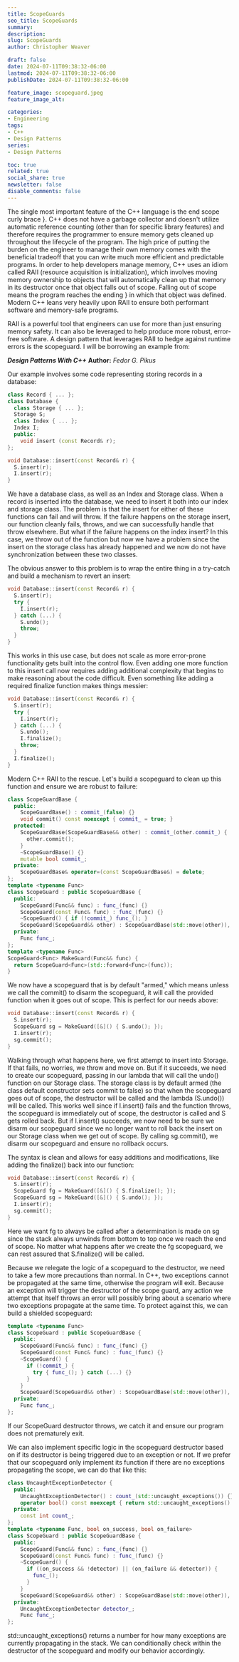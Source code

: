 ```yaml
---
title: ScopeGuards
seo_title: ScopeGuards
summary: 
description: 
slug: ScopeGuards
author: Christopher Weaver

draft: false
date: 2024-07-11T09:38:32-06:00
lastmod: 2024-07-11T09:38:32-06:00
publishDate: 2024-07-11T09:38:32-06:00

feature_image: scopeguard.jpeg
feature_image_alt: 

categories:
- Engineering
tags:
- C++
- Design Patterns
series:
- Design Patterns

toc: true
related: true
social_share: true
newsletter: false
disable_comments: false
---
```


The single most important feature of the C++ language is the end scope curly brace }. C++ does not have a garbage collector and doesn't utilize automatic reference counting (other than for specific library features) and therefore requires the programmer to ensure memory gets cleaned up throughout the lifecycle of the program. The high price of putting the burden on the engineer to manage their own memory comes with the beneficial tradeoff that you can write much more efficient and predictable programs. In order to help developers manage memory, C++ uses an idiom called RAII (resource acquisition is initialization), which involves moving memory ownership to objects that will automatically clean up that memory in its destructor once that object falls out of scope. Falling out of scope means the program reaches the ending } in which that object was defined. Modern C++ leans very heavily upon RAII to ensure both performant software and memory-safe programs.

RAII is a powerful tool that engineers can use for more than just ensuring memory safety. It can also be leveraged to help produce more robust, error-free software. A design pattern that leverages RAII to hedge against runtime errors is the scopeguard. I will be borrowing an example from:

***Design Patterns With C++***
**Author:** *Fedor G. Pikus*

Our example involves some code representing storing records in a database:
```C++
class Record { ... };
class Database {
  class Storage { ... };
  Storage S;
  class Index { ... };
  Index I;
  public:
    void insert (const Record& r);
};

void Database::insert(const Record& r) {
  S.insert(r);
  I.insert(r);
}
```
We have a database class, as well as an Index and Storage class. When a record is inserted into the database, we need to insert it both into our index and storage class. The problem is that the insert for either of these functions can fail and will throw. If the failure happens on the storage insert, our function cleanly fails, throws, and we can successfully handle that throw elsewhere. But what if the failure happens on the index insert? In this case, we throw out of the function but now we have a problem since the insert on the storage class has already happened and we now do not have synchronization between these two classes.

The obvious answer to this problem is to wrap the entire thing in a try-catch and build a mechanism to revert an insert:
```C++
void Database::insert(const Record& r) {
  S.insert(r);
  try {
    I.insert(r);
  } catch (...) {
    S.undo();
    throw;
  }
}
```
This works in this use case, but does not scale as more error-prone functionality gets built into the control flow. Even adding one more function to this insert call now requires adding additional complexity that begins to make reasoning about the code difficult. Even something like adding a required finalize function makes things messier:
```C++
void Database::insert(const Record& r) {
  S.insert(r);
  try {
    I.insert(r);
  } catch (...) {
    S.undo();
    I.finalize();
    throw;
  }
  I.finalize();
}
```
Modern C++ RAII to the rescue. Let's build a scopeguard to clean up this function and ensure we are robust to failure:
```C++
class ScopeGuardBase {
  public:
    ScopeGuardBase() : commit_(false) {}
    void commit() const noexcept { commit_ = true; }
  protected:
    ScopeGuardBase(ScopeGuardBase&& other) : commit_(other.commit_) {
      other.commit();
    }
    ~ScopeGuardBase() {}
    mutable bool commit_;
  private:
    ScopeGuardBase& operator=(const ScopeGuardBase&) = delete;
};
template <typename Func>
class ScopeGuard : public ScopeGuardBase {
  public:
    ScopeGuard(Func&& func) : func_(func) {}
    ScopeGuard(const Func& func) : func_(func) {}
    ~ScopeGuard() { if (!commit_) func_(); }
    ScopeGuard(ScopeGuard&& other) : ScopeGuardBase(std::move(other)), func_(other.func_) {}
  private:
    Func func_;
};
template <typename Func>
ScopeGuard<Func> MakeGuard(Func&& func) {
  return ScopeGuard<Func>(std::forward<Func>(func));
}
```
We now have a scopeguard that is by default "armed," which means unless we call the commit() to disarm the scopeguard, it will call the provided function when it goes out of scope. This is perfect for our needs above:
```C++
void Database::insert(const Record& r) {
  S.insert(r);
  ScopeGuard sg = MakeGuard([&]() { S.undo(); });
  I.insert(r);
  sg.commit();
}
```
Walking through what happens here, we first attempt to insert into Storage. If that fails, no worries, we throw and move on. But if it succeeds, we need to create our scopeguard, passing in our lambda that will call the undo() function on our Storage class. The storage class is by default armed (the class default constructor sets commit to false) so that when the scopeguard goes out of scope, the destructor will be called and the lambda (S.undo()) will be called. This works well since if I.insert() fails and the function throws, the scopeguard is immediately out of scope, the destructor is called and S gets rolled back. But if I.insert() succeeds, we now need to be sure we disarm our scopeguard since we no longer want to roll back the insert on our Storage class when we get out of scope. By calling sg.commit(), we disarm our scopeguard and ensure no rollback occurs.

The syntax is clean and allows for easy additions and modifications, like adding the finalize() back into our function:
```C++
void Database::insert(const Record& r) {
  S.insert(r);
  ScopeGuard fg = MakeGuard([&]() { S.finalize(); });
  ScopeGuard sg = MakeGuard([&]() { S.undo(); });
  I.insert(r);
  sg.commit();
}
```
Here we want fg to always be called after a determination is made on sg since the stack always unwinds from bottom to top once we reach the end of scope. No matter what happens after we create the fg scopeguard, we can rest assured that S.finalize() will be called.

Because we relegate the logic of a scopeguard to the destructor, we need to take a few more precautions than normal. In C++, two exceptions cannot be propagated at the same time, otherwise the program will exit. Because an exception will trigger the destructor of the scope guard, any action we attempt that itself throws an error will possibly bring about a scenario where two exceptions propagate at the same time. To protect against this, we can build a shielded scopeguard:
```C++
template <typename Func>
class ScopeGuard : public ScopeGuardBase {
  public:
    ScopeGuard(Func&& func) : func_(func) {}
    ScopeGuard(const Func& func) : func_(func) {}
    ~ScopeGuard() { 
      if (!commit_) {
        try { func_(); } catch (...) {}
      }
    }
    ScopeGuard(ScopeGuard&& other) : ScopeGuardBase(std::move(other)), func_(other.func_) {}
  private:
    Func func_;
};
```
If our ScopeGuard destructor throws, we catch it and ensure our program does not prematurely exit.

We can also implement specific logic in the scopeguard destructor based on if its destructor is being triggered due to an exception or not. If we prefer that our scopeguard only implement its function if there are no exceptions propagating the scope, we can do that like this:
```C++
class UncaughtExceptionDetector {
  public:
    UncaughtExceptionDetector() : count_(std::uncaught_exceptions()) {}
    operator bool() const noexcept { return std::uncaught_exceptions() > count_; }
  private:
    const int count_;
};
template <typename Func, bool on_success, bool on_failure>
class ScopeGuard : public ScopeGuardBase {
  public:
    ScopeGuard(Func&& func) : func_(func) {}
    ScopeGuard(const Func& func) : func_(func) {}
    ~ScopeGuard() { 
      if ((on_success && !detector) || (on_failure && detector)) {
        func_();
      }
    }
    ScopeGuard(ScopeGuard&& other) : ScopeGuardBase(std::move(other)), func_(other.func_) {}
  private:
    UncaughtExceptionDetector detector_;
    Func func_;
};
```
std::uncaught_exceptions() returns a number for how many exceptions are currently propagating in the stack. We can conditionally check within the destructor of the scopeguard and modify our behavior accordingly.

